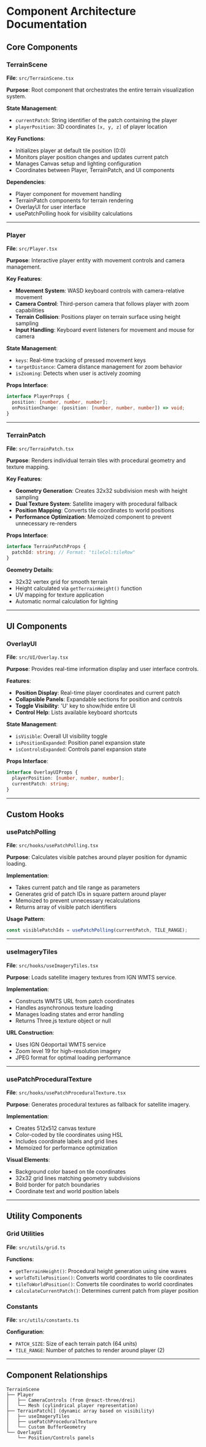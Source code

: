 # Component Architecture Documentation

## Core Components

### TerrainScene
**File**: `src/TerrainScene.tsx`

**Purpose**: Root component that orchestrates the entire terrain visualization system.

**State Management**:
- `currentPatch`: String identifier of the patch containing the player
- `playerPosition`: 3D coordinates `[x, y, z]` of player location

**Key Functions**:
- Initializes player at default tile position (0:0)
- Monitors player position changes and updates current patch
- Manages Canvas setup and lighting configuration
- Coordinates between Player, TerrainPatch, and UI components

**Dependencies**:
- Player component for movement handling
- TerrainPatch components for terrain rendering
- OverlayUI for user interface
- usePatchPolling hook for visibility calculations

---

### Player
**File**: `src/Player.tsx`

**Purpose**: Interactive player entity with movement controls and camera management.

**Key Features**:
- **Movement System**: WASD keyboard controls with camera-relative movement
- **Camera Control**: Third-person camera that follows player with zoom capabilities
- **Terrain Collision**: Positions player on terrain surface using height sampling
- **Input Handling**: Keyboard event listeners for movement and mouse for camera

**State Management**:
- `keys`: Real-time tracking of pressed movement keys
- `targetDistance`: Camera distance management for zoom behavior
- `isZooming`: Detects when user is actively zooming

**Props Interface**:
```typescript
interface PlayerProps {
  position: [number, number, number];
  onPositionChange: (position: [number, number, number]) => void;
}
```

---

### TerrainPatch
**File**: `src/TerrainPatch.tsx`

**Purpose**: Renders individual terrain tiles with procedural geometry and texture mapping.

**Key Features**:
- **Geometry Generation**: Creates 32x32 subdivision mesh with height sampling
- **Dual Texture System**: Satellite imagery with procedural fallback
- **Position Mapping**: Converts tile coordinates to world positions
- **Performance Optimization**: Memoized component to prevent unnecessary re-renders

**Props Interface**:
```typescript
interface TerrainPatchProps {
  patchId: string; // Format: "tileCol:tileRow"
}
```

**Geometry Details**:
- 32x32 vertex grid for smooth terrain
- Height calculated via `getTerrainHeight()` function
- UV mapping for texture application
- Automatic normal calculation for lighting

---

## UI Components

### OverlayUI
**File**: `src/UI/Overlay.tsx`

**Purpose**: Provides real-time information display and user interface controls.

**Features**:
- **Position Display**: Real-time player coordinates and current patch
- **Collapsible Panels**: Expandable sections for position and controls
- **Toggle Visibility**: 'U' key to show/hide entire UI
- **Control Help**: Lists available keyboard shortcuts

**State Management**:
- `isVisible`: Overall UI visibility toggle
- `isPositionExpanded`: Position panel expansion state
- `isControlsExpanded`: Controls panel expansion state

**Props Interface**:
```typescript
interface OverlayUIProps {
  playerPosition: [number, number, number];
  currentPatch: string;
}
```

---

## Custom Hooks

### usePatchPolling
**File**: `src/hooks/usePatchPolling.tsx`

**Purpose**: Calculates visible patches around player position for dynamic loading.

**Implementation**:
- Takes current patch and tile range as parameters
- Generates grid of patch IDs in square pattern around player
- Memoized to prevent unnecessary recalculations
- Returns array of visible patch identifiers

**Usage Pattern**:
```typescript
const visiblePatchIds = usePatchPolling(currentPatch, TILE_RANGE);
```

---

### useImageryTiles
**File**: `src/hooks/useImageryTiles.tsx`

**Purpose**: Loads satellite imagery textures from IGN WMTS service.

**Implementation**:
- Constructs WMTS URL from patch coordinates
- Handles asynchronous texture loading
- Manages loading states and error handling
- Returns Three.js texture object or null

**URL Construction**:
- Uses IGN Géoportail WMTS service
- Zoom level 19 for high-resolution imagery
- JPEG format for optimal loading performance

---

### usePatchProceduralTexture
**File**: `src/hooks/usePatchProceduralTexture.tsx`

**Purpose**: Generates procedural textures as fallback for satellite imagery.

**Implementation**:
- Creates 512x512 canvas texture
- Color-coded by tile coordinates using HSL
- Includes coordinate labels and grid lines
- Memoized for performance optimization

**Visual Elements**:
- Background color based on tile coordinates
- 32x32 grid lines matching geometry subdivisions
- Bold border for patch boundaries
- Coordinate text and world position labels

---

## Utility Components

### Grid Utilities
**File**: `src/utils/grid.ts`

**Functions**:
- `getTerrainHeight()`: Procedural height generation using sine waves
- `worldToTilePosition()`: Converts world coordinates to tile coordinates
- `tileToWorldPosition()`: Converts tile coordinates to world coordinates
- `calculateCurrentPatch()`: Determines current patch from player position

### Constants
**File**: `src/utils/constants.ts`

**Configuration**:
- `PATCH_SIZE`: Size of each terrain patch (64 units)
- `TILE_RANGE`: Number of patches to render around player (2)

---

## Component Relationships

```
TerrainScene
├── Player
│   ├── CameraControls (from @react-three/drei)
│   └── Mesh (cylindrical player representation)
├── TerrainPatch[] (dynamic array based on visibility)
│   ├── useImageryTiles
│   ├── usePatchProceduralTexture
│   └── Custom BufferGeometry
└── OverlayUI
    └── Position/Controls panels
```
